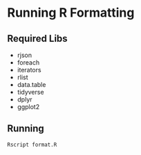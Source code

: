 # Running R Formatting

## Required Libs

- rjson
- foreach
- iterators
- rlist
- data.table
- tidyverse
- dplyr
- ggplot2

## Running

```bash
Rscript format.R
```
